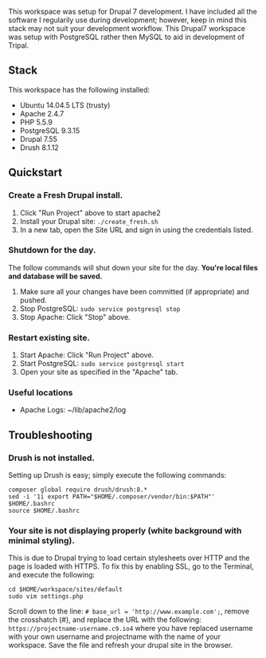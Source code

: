 
This workspace was setup for Drupal 7 development. I have included all the software I regularily use during development; however, keep in mind this stack may not suit your development workflow. This Drupal7 workspace was setup with PostgreSQL rather then MySQL to aid in development of Tripal.

## Stack
This workspace has the following installed:
- Ubuntu 14.04.5 LTS (trusty)
- Apache 2.4.7
- PHP 5.5.9
- PostgreSQL 9.3.15
- Drupal 7.55
- Drush 8.1.12

## Quickstart
### Create a Fresh Drupal install.
1. Click "Run Project" above to start apache2
2. Install your Drupal site: `./create_fresh.sh`
3. In a new tab, open the Site URL and sign in using the credentials listed.

### Shutdown for the day.
The follow commands will shut down your site for the day. **You're local files and database will be saved.**
1. Make sure all your changes have been committed (if appropriate) and pushed.
2. Stop PostgreSQL: `sudo service postgresql stop`
3. Stop Apache: Click "Stop" above.

### Restart existing site.
1. Start Apache: Click "Run Project" above.
2. Start PostgreSQL: `sudo service postgresql start`
3. Open your site as specified in the "Apache" tab.

### Useful locations
- Apache Logs: ~/lib/apache2/log

## Troubleshooting

### Drush is not installed.
Setting up Drush is easy; simply execute the following commands:
```
composer global require drush/drush:8.*
sed -i '1i export PATH="$HOME/.composer/vendor/bin:$PATH"' $HOME/.bashrc
source $HOME/.bashrc
```

### Your site is not displaying properly (white background with minimal styling).
This is due to Drupal trying to load certain stylesheets over HTTP and the page is loaded with HTTPS. To fix this by enabling SSL, go to the Terminal, and execute the following:

```
cd $HOME/workspace/sites/default
sudo vim settings.php
```

Scroll down to the line: `# base_url = 'http://www.example.com';`, remove the crosshatch (#), and replace the URL with the following: `https://projectname-username.c9.io4` where you have replaced username with your own username and projectname with the name of your workspace. Save the file and refresh your drupal site in the browser.